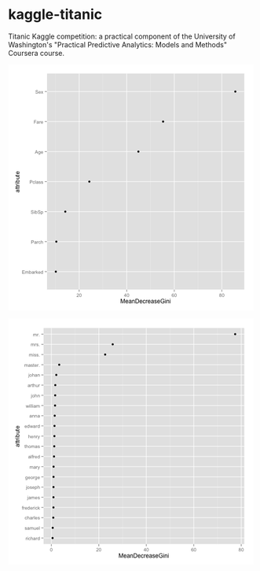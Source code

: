 # kaggle-titanic
Titanic Kaggle competition: a practical component of the University of Washington's "Practical Predictive Analytics: Models and Methods" Coursera course.

![attribute importance](attribute_rf_importance.png)

![name token RF importance](name_token_rf_importance.png)
